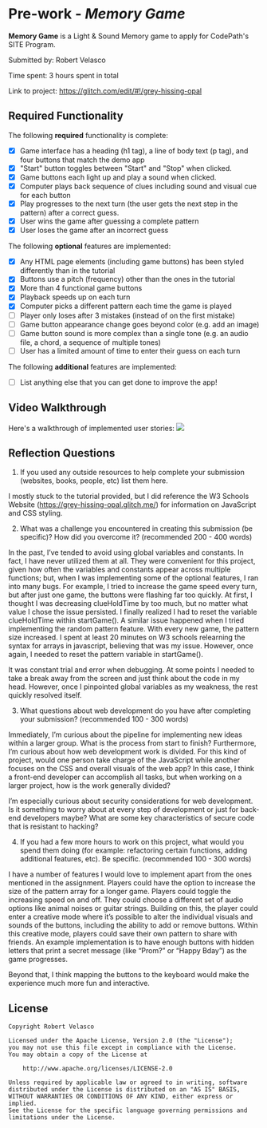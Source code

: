 # Pre-work - *Memory Game*

**Memory Game** is a Light & Sound Memory game to apply for CodePath's SITE Program. 

Submitted by: Robert Velasco

Time spent: 3 hours spent in total

Link to project: https://glitch.com/edit/#!/grey-hissing-opal

## Required Functionality

The following **required** functionality is complete:

* [x] Game interface has a heading (h1 tag), a line of body text (p tag), and four buttons that match the demo app
* [x] "Start" button toggles between "Start" and "Stop" when clicked. 
* [x] Game buttons each light up and play a sound when clicked. 
* [x] Computer plays back sequence of clues including sound and visual cue for each button
* [x] Play progresses to the next turn (the user gets the next step in the pattern) after a correct guess. 
* [x] User wins the game after guessing a complete pattern
* [x] User loses the game after an incorrect guess

The following **optional** features are implemented:

* [x] Any HTML page elements (including game buttons) has been styled differently than in the tutorial
* [x] Buttons use a pitch (frequency) other than the ones in the tutorial
* [x] More than 4 functional game buttons
* [x] Playback speeds up on each turn
* [x] Computer picks a different pattern each time the game is played
* [ ] Player only loses after 3 mistakes (instead of on the first mistake)
* [ ] Game button appearance change goes beyond color (e.g. add an image)
* [ ] Game button sound is more complex than a single tone (e.g. an audio file, a chord, a sequence of multiple tones)
* [ ] User has a limited amount of time to enter their guess on each turn

The following **additional** features are implemented:

- [ ] List anything else that you can get done to improve the app!

## Video Walkthrough

Here's a walkthrough of implemented user stories:
![](https://cdn.glitch.com/47e1f8cc-b521-4c11-8499-2044975b4b5a%2FLIghtPatternDEMO.gif?v=1616360027612)


## Reflection Questions
1. If you used any outside resources to help complete your submission (websites, books, people, etc) list them here. 
  
  I mostly stuck to the tutorial provided, but I did reference the W3 Schools Website (https://grey-hissing-opal.glitch.me/) 
  for information on JavaScript and CSS styling.

2. What was a challenge you encountered in creating this submission (be specific)? How did you overcome it? (recommended 200 - 400 words) 
  
  In the past, I’ve tended to avoid using global variables and constants. In fact, I have never utilized them at all. They were convenient 
  for this project, given how often the variables and constants appear across multiple functions; but, when I was implementing some of the 
  optional features, I ran into many bugs. For example, I tried to increase the game speed every turn, but after just one game, the buttons 
  were flashing far too quickly. At first, I thought I was decreasing clueHoldTime by too much, but no matter what value I chose the issue 
  persisted. I finally realized I had to reset the variable clueHoldTime within startGame(). A similar issue happened when I tried 
  implementing the random pattern feature. With every new game, the pattern size increased. I spent at least 20 minutes on W3 schools 
  relearning the syntax for arrays in javascript, believing that was my issue. However, once again, I needed to reset the pattern variable in startGame(). 

  It was constant trial and error when debugging. At some points I needed to take a break away from the screen and just think about the code 
  in my head. However, once I pinpointed global variables as my weakness, the rest quickly resolved itself.


3. What questions about web development do you have after completing your submission? (recommended 100 - 300 words) 

  Immediately, I’m curious about the pipeline for implementing new ideas within a larger group. What is the process from start to finish? 
  Furthermore, I’m curious about how web development work is divided. For this kind of project, would one person take charge of the JavaScript 
  while another focuses on the CSS and overall visuals of the web app? In this case, I think a front-end developer can accomplish all tasks, but 
  when working on a larger project, how is the work generally divided?

  I’m especially curious about security considerations for web development. Is it something to worry about at every step of development or just 
  for back-end developers maybe? What are some key characteristics of secure code that is resistant to hacking?


4. If you had a few more hours to work on this project, what would you spend them doing (for example: refactoring certain functions, adding additional features, etc). Be specific. (recommended 100 - 300 words) 

  I have a number of features I would love to implement apart from the ones mentioned in the assignment. Players could have the option to 
  increase the size of the pattern array for a longer game. Players could toggle the increasing speed on and off. They could choose a different 
  set of audio options like animal noises or guitar strings. Building on this, the player could enter a creative mode where it’s possible to alter 
  the individual visuals and sounds of the buttons, including the ability to add or remove buttons. Within this creative mode, players could save 
  their own pattern to share with friends. An example implementation is to have enough buttons with hidden letters that print a secret 
  message (like “Prom?” or “Happy Bday”) as the game progresses.

  Beyond that, I think mapping the buttons to the keyboard would make the experience much more fun and interactive. 


## License

    Copyright Robert Velasco

    Licensed under the Apache License, Version 2.0 (the "License");
    you may not use this file except in compliance with the License.
    You may obtain a copy of the License at

        http://www.apache.org/licenses/LICENSE-2.0

    Unless required by applicable law or agreed to in writing, software
    distributed under the License is distributed on an "AS IS" BASIS,
    WITHOUT WARRANTIES OR CONDITIONS OF ANY KIND, either express or implied.
    See the License for the specific language governing permissions and
    limitations under the License.
